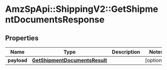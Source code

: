 # AmzSpApi::ShippingV2::GetShipmentDocumentsResponse

## Properties
Name | Type | Description | Notes
------------ | ------------- | ------------- | -------------
**payload** | [**GetShipmentDocumentsResult**](GetShipmentDocumentsResult.md) |  | [optional] 

